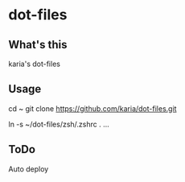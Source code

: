 # dot-files

## What's this

karia's dot-files

## Usage

cd ~
git clone https://github.com/karia/dot-files.git

ln -s ~/dot-files/zsh/.zshrc .
...

## ToDo

Auto deploy

